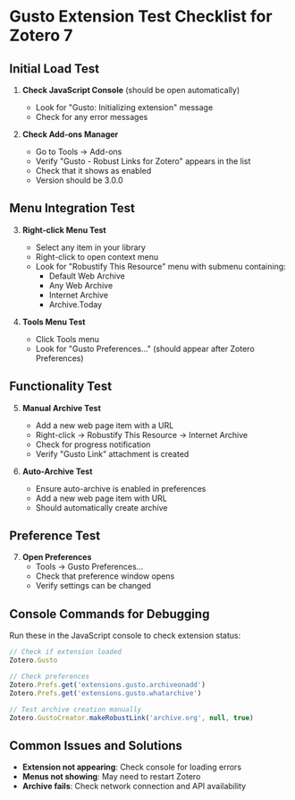 # Gusto Extension Test Checklist for Zotero 7

## Initial Load Test

1. **Check JavaScript Console** (should be open automatically)
   - Look for "Gusto: Initializing extension" message
   - Check for any error messages

2. **Check Add-ons Manager**
   - Go to Tools → Add-ons
   - Verify "Gusto - Robust Links for Zotero" appears in the list
   - Check that it shows as enabled
   - Version should be 3.0.0

## Menu Integration Test

3. **Right-click Menu Test**
   - Select any item in your library
   - Right-click to open context menu
   - Look for "Robustify This Resource" menu with submenu containing:
     - Default Web Archive
     - Any Web Archive
     - Internet Archive
     - Archive.Today

4. **Tools Menu Test**
   - Click Tools menu
   - Look for "Gusto Preferences..." (should appear after Zotero Preferences)

## Functionality Test

5. **Manual Archive Test**
   - Add a new web page item with a URL
   - Right-click → Robustify This Resource → Internet Archive
   - Check for progress notification
   - Verify "Gusto Link" attachment is created

6. **Auto-Archive Test**
   - Ensure auto-archive is enabled in preferences
   - Add a new web page item with URL
   - Should automatically create archive

## Preference Test

7. **Open Preferences**
   - Tools → Gusto Preferences...
   - Check that preference window opens
   - Verify settings can be changed

## Console Commands for Debugging

Run these in the JavaScript console to check extension status:

```javascript
// Check if extension loaded
Zotero.Gusto

// Check preferences
Zotero.Prefs.get('extensions.gusto.archiveonadd')
Zotero.Prefs.get('extensions.gusto.whatarchive')

// Test archive creation manually
Zotero.GustoCreator.makeRobustLink('archive.org', null, true)
```

## Common Issues and Solutions

- **Extension not appearing**: Check console for loading errors
- **Menus not showing**: May need to restart Zotero
- **Archive fails**: Check network connection and API availability